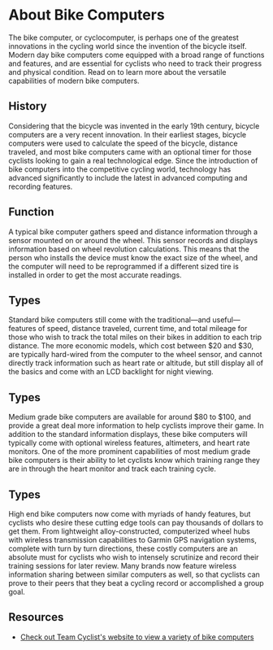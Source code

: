 # About Bike Computers

The bike computer, or cyclocomputer, is perhaps one of the greatest innovations in the cycling world since the invention of the bicycle itself. Modern day bike computers come equipped with a broad range of functions and features, and are essential for cyclists who need to track their progress and physical condition. Read on to learn more about the versatile capabilities of modern bike computers.

## History

Considering that the bicycle was invented in the early 19th century, bicycle computers are a very recent innovation. In their earliest stages, bicycle computers were used to calculate the speed of the bicycle, distance traveled, and most bike computers came with an optional timer for those cyclists looking to gain a real technological edge. Since the introduction of bike computers into the competitive cycling world, technology has advanced significantly to include the latest in advanced computing and recording features.

## Function

A typical bike computer gathers speed and distance information through a sensor mounted on or around the wheel. This sensor records and displays information based on wheel revolution calculations. This means that the person who installs the device must know the exact size of the wheel, and the computer will need to be reprogrammed if a different sized tire is installed in order to get the most accurate readings.

## Types

Standard bike computers still come with the traditional—and useful—features of speed, distance traveled, current time, and total mileage for those who wish to track the total miles on their bikes in addition to each trip distance. The more economic models, which cost between $20 and $30, are typically hard-wired from the computer to the wheel sensor, and cannot directly track information such as heart rate or altitude, but still display all of the basics and come with an LCD backlight for night viewing.

## Types

Medium grade bike computers are available for around $80 to $100, and provide a great deal more information to help cyclists improve their game. In addition to the standard information displays, these bike computers will typically come with optional wireless features, altimeters, and heart rate monitors. One of the more prominent capabilities of most medium grade bike computers is their ability to let cyclists know which training range they are in through the heart monitor and track each training cycle.

## Types

High end bike computers now come with myriads of handy features, but cyclists who desire these cutting edge tools can pay thousands of dollars to get them. From lightweight alloy-constructed, computerized wheel hubs with wireless transmission capabilities to Garmin GPS navigation systems, complete with turn by turn directions, these costly computers are an absolute must for cyclists who wish to intensely scrutinize and record their training sessions for later review. Many brands now feature wireless information sharing between similar computers as well, so that cyclists can prove to their peers that they beat a cycling record or accomplished a group goal.

## Resources

- [Check out Team Cyclist's website to view a variety of bike computers](http://www.teamcyclist.com)

